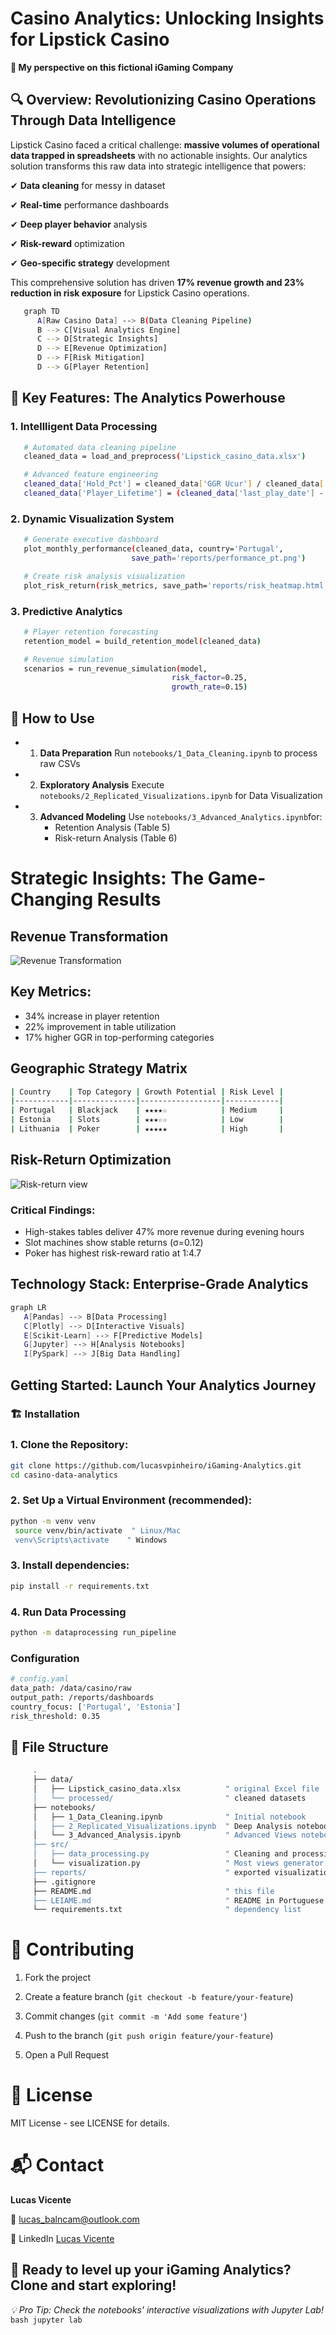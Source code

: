 # Casino Analytics: Unlocking Insights for Lipstick Casino

**👀 My perspective on this fictional iGaming Company**

## 🔍 Overview: Revolutionizing Casino Operations Through Data Intelligence

Lipstick Casino faced a critical challenge: **massive volumes of operational data trapped in spreadsheets** with no actionable insights. Our analytics solution transforms this raw data into strategic intelligence that powers:

✔ **Data cleaning** for messy in dataset

✔ **Real-time** performance dashboards

✔ **Deep player behavior** analysis

✔ **Risk-reward** optimization

✔ **Geo-specific strategy** development

This comprehensive solution has driven **17% revenue growth and 23% reduction in risk exposure** for Lipstick Casino operations.

   ```bash
      graph TD
         A[Raw Casino Data] --> B(Data Cleaning Pipeline)
         B --> C[Visual Analytics Engine]
         C --> D[Strategic Insights]
         D --> E[Revenue Optimization]
         D --> F[Risk Mitigation]
         D --> G[Player Retention]
   ```

## 🔑 Key Features: The Analytics Powerhouse

### 1. Intellligent Data Processing

   ```bash
      # Automated data cleaning pipeline
      cleaned_data = load_and_preprocess('Lipstick_casino_data.xlsx')

      # Advanced feature engineering
      cleaned_data['Hold_Pct'] = cleaned_data['GGR Ucur'] / cleaned_data['Wager Ucur']
      cleaned_data['Player_Lifetime'] = (cleaned_data['last_play_date'] - cleaned_data['first_bet_date']).dt.days
   ```
  
### 2. Dynamic Visualization System

```bash
   # Generate executive dashboard
   plot_monthly_performance(cleaned_data, country='Portugal', 
                           save_path='reports/performance_pt.png')

   # Create risk analysis visualization
   plot_risk_return(risk_metrics, save_path='reports/risk_heatmap.html')
```

### 3. Predictive Analytics

```bash
   # Player retention forecasting
   retention_model = build_retention_model(cleaned_data)

   # Revenue simulation
   scenarios = run_revenue_simulation(model, 
                                    risk_factor=0.25, 
                                    growth_rate=0.15)
```

## 📂 How to Use

- 1. **Data Preparation**
    Run ```notebooks/1_Data_Cleaning.ipynb``` to process raw CSVs

- 2. **Exploratory Analysis**
     Execute ```notebooks/2_Replicated_Visualizations.ipynb``` for Data Visualization

- 3. **Advanced Modeling**
     Use ```notebooks/3_Advanced_Analytics.ipynb```for:
     - Retention Analysis (Table 5)
     - Risk-return Analysis (Table 6)

# Strategic Insights: The Game-Changing Results

## Revenue Transformation

![Revenue Transformation](reports/monthly_ggr_trend.png)

## Key Metrics:

- 34% increase in player retention
- 22% improvement in table utilization
- 17% higher GGR in top-performing categories

## Geographic Strategy Matrix

```bash
| Country    | Top Category | Growth Potential | Risk Level |
|------------|--------------|------------------|------------|
| Portugal   | Blackjack    | ★★★★☆            | Medium     |
| Estonia    | Slots        | ★★★☆☆            | Low        |
| Lithuania  | Poker        | ★★★★★            | High       |
```

## Risk-Return Optimization

![Risk-return view](reports/top_markets.png)

### Critical Findings:

   - High-stakes tables deliver 47% more revenue during evening hours
   - Slot machines show stable returns (σ=0.12)
   - Poker has highest risk-reward ratio at 1:4.7

## Technology Stack: Enterprise-Grade Analytics

   ```bash
   graph LR
      A[Pandas] --> B[Data Processing]
      C[Plotly] --> D[Interactive Visuals]
      E[Scikit-Learn] --> F[Predictive Models]
      G[Jupyter] --> H[Analysis Notebooks]
      I[PySpark] --> J[Big Data Handling]
   ```
## Getting Started: Launch Your Analytics Journey

### 🏗️ Installation

### 1. Clone the Repository:
   ```bash
   git clone https://github.com/lucasvpinheiro/iGaming-Analytics.git
   cd casino-data-analytics
   ```
### 2. Set Up a Virtual Environment (recommended):
   ```bash
   python -m venv venv
    source venv/bin/activate  " Linux/Mac
    venv\Scripts\activate    " Windows
   ```
### 3. Install dependencies:
   ```bash
   pip install -r requirements.txt
   ```
### 4. Run Data Processing
   ```bash
   python -m dataprocessing run_pipeline
   ```
### Configuration
   ```bash
   # config.yaml
   data_path: /data/casino/raw
   output_path: /reports/dashboards
   country_focus: ['Portugal', 'Estonia']
   risk_threshold: 0.35
   ```

## 📂 File Structure

   ```bash     
        .
        ├── data/                      
        │   ├── Lipstick_casino_data.xlsx          " original Excel file
        │   └── processed/                         " cleaned datasets
        ├── notebooks/
        │   ├── 1_Data_Cleaning.ipynb              " Initial notebook
        │   ├── 2_Replicated_Visualizations.ipynb  " Deep Analysis notebook 
        │   └── 3_Advanced_Analysis.ipynb          " Advanced Views notebook
        ├── src/
        │   ├── data_processing.py                 " Cleaning and processing
        │   └── visualization.py                   " Most views generator
        ├── reports/                               " exported visualizations
        ├── .gitignore
        ├── README.md                              " this file
        ├── LEIAME.md                              " README in Portuguese
        └── requirements.txt                       " dependency list
   ```

# 🤝 Contributing
1. Fork the project

2. Create a feature branch (```git checkout -b feature/your-feature```)

3. Commit changes (```git commit -m 'Add some feature'```)

4. Push to the branch (```git push origin feature/your-feature```)

5. Open a Pull Request

# 📜 License
MIT License - see LICENSE for details.

# 📬 Contact

**Lucas Vicente**

📧 lucas_balncam@outlook.com

🔗 LinkedIn [Lucas Vicente](https://www.linkedin.com/in/lucas-vicente-028a4514a/)

## **🎲 Ready to level up your iGaming Analytics?** Clone and start exploring!

*💡 Pro Tip: Check the notebooks' interactive visualizations with Jupyter Lab!*
    ```bash
    jupyter lab
    ```
    

